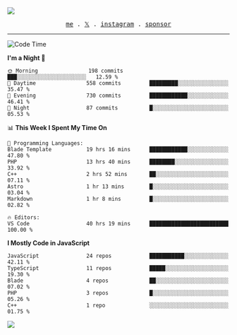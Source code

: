 <img style="bottom: 800px;" src="https://imgur.com/rilHVxA.png"/>
<p align="center">
  <samp>
    <a href="https://fayln.com">me</a> .
    <!-- <a href="https://fayln.com/projects">projects</a> . -->
    <a href="https://go.fayln.com/twitter">𝕏</a> .
    <a href="https://go.fayln.com/instagram">instagram</a> .
<!--     <a href="https://go.fayln.com/polywork">polywork</a> . -->
    <a href="https://github.com/sponsors/faridhnzz">sponsor</a>
  </samp>
</p>

---
<!--START_SECTION:waka-->
![Code Time](http://img.shields.io/badge/Code%20Time-2%2C384%20hrs%2014%20mins-blue)

**I'm a Night 🦉** 

```text
🌞 Morning                198 commits         ███░░░░░░░░░░░░░░░░░░░░░░   12.59 % 
🌆 Daytime                558 commits         █████████░░░░░░░░░░░░░░░░   35.47 % 
🌃 Evening                730 commits         ████████████░░░░░░░░░░░░░   46.41 % 
🌙 Night                  87 commits          █░░░░░░░░░░░░░░░░░░░░░░░░   05.53 % 
```


📊 **This Week I Spent My Time On** 

```text
💬 Programming Languages: 
Blade Template           19 hrs 16 mins      ████████████░░░░░░░░░░░░░   47.80 % 
PHP                      13 hrs 40 mins      ████████░░░░░░░░░░░░░░░░░   33.92 % 
C++                      2 hrs 52 mins       ██░░░░░░░░░░░░░░░░░░░░░░░   07.11 % 
Astro                    1 hr 13 mins        █░░░░░░░░░░░░░░░░░░░░░░░░   03.04 % 
Markdown                 1 hr 8 mins         █░░░░░░░░░░░░░░░░░░░░░░░░   02.82 % 

🔥 Editors: 
VS Code                  40 hrs 19 mins      █████████████████████████   100.00 % 
```

**I Mostly Code in JavaScript** 

```text
JavaScript               24 repos            ███████████░░░░░░░░░░░░░░   42.11 % 
TypeScript               11 repos            █████░░░░░░░░░░░░░░░░░░░░   19.30 % 
Blade                    4 repos             ██░░░░░░░░░░░░░░░░░░░░░░░   07.02 % 
PHP                      3 repos             █░░░░░░░░░░░░░░░░░░░░░░░░   05.26 % 
C++                      1 repo              ░░░░░░░░░░░░░░░░░░░░░░░░░   01.75 % 
```




<!--END_SECTION:waka-->

![](https://hit.yhype.me/github/profile?user_id=29797712)
